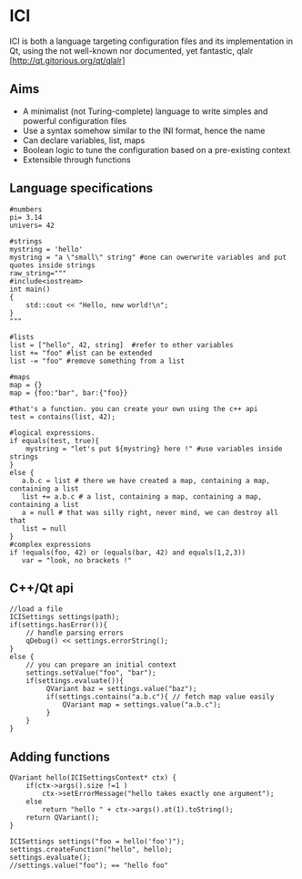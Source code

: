 ICI
===

ICI is both a language targeting configuration files and its implementation in Qt, 
using the not well-known nor documented, yet fantastic, qlalr [http://qt.gitorious.org/qt/qlalr]

Aims
---
 * A minimalist (not Turing-complete) language to write simples and powerful configuration files
 * Use a syntax somehow similar to the INI format, hence the name
 * Can declare variables, list, maps
 * Boolean logic to tune the configuration based on a pre-existing context
 * Extensible through functions

Language specifications
-----------------------
    #numbers
    pi= 3.14
    univers= 42
    
    #strings
    mystring = 'hello'
    mystring = "a \"small\" string" #one can owerwrite variables and put quotes inside strings
    raw_string="""
    #include<iostream>
    int main()
    {
        std::cout << "Hello, new world!\n";
    }
    """
    
    #lists
    list = ["hello", 42, string]  #refer to other variables
    list += "foo" #list can be extended
    list -= "foo" #remove something from a list

    #maps
    map = {}
    map = {foo:"bar", bar:{"foo}}
    
    #that's a function. you can create your own using the c++ api
    test = contains(list, 42);
    
    #logical expressions.
    if equals(test, true){
        mystring = "let's put ${mystring} here !" #use variables inside strings
    }
    else {
       a.b.c = list # there we have created a map, containing a map, containing a list
       list += a.b.c # a list, containing a map, containing a map, containing a list
       a = null # that was silly right, never mind, we can destroy all that
       list = null
    }
    #complex expressions
    if !equals(foo, 42) or (equals(bar, 42) and equals(1,2,3))
       var = "look, no brackets !"

C++/Qt api
-----

	//load a file
	ICISettings settings(path);
	if(settings.hasError()){
		// handle parsing errors
		qDebug() << settings.errorString();
	}
	else {
		// you can prepare an initial context
		settings.setValue("foo", "bar");
		if(settings.evaluate()){
			 QVariant baz = settings.value("baz");
			 if(settings.contains("a.b.c"){ // fetch map value easily
				 QVariant map = settings.value("a.b.c");
			 }
		}
	}
Adding functions
----------------
	QVariant hello(ICISettingsContext* ctx) {
		if(ctx->args().size !=1 )
			ctx->setErrorMessage("hello takes exactly one argument");
		else
			return "hello " + ctx->args().at(1).toString();
		return QVariant();
	}

	ICISettings settings("foo = hello('foo')");
	settings.createFunction("hello", hello);
	settings.evaluate();
	//settings.value("foo"); == "hello foo"

